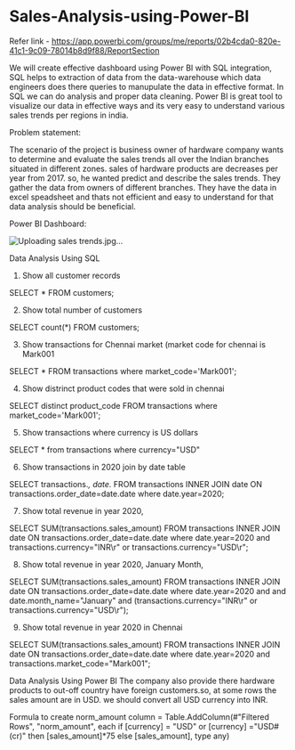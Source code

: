 
# Sales-Analysis-using-Power-BI

Refer link - https://app.powerbi.com/groups/me/reports/02b4cda0-820e-41c1-9c09-78014b8d9f88/ReportSection

We will create effective dashboard using Power BI with SQL integration, SQL helps to extraction of data from the data-warehouse which data engineers does there queries to manupulate the data in effective format. In SQL we can do analysis and proper data cleaning. Power BI is great tool to visualize our data in effective ways and its very easy to understand various sales trends per regions in india.


Problem statement:
  
The scenario of the project is business owner of hardware company wants to determine and evaluate the sales trends all over the Indian branches situated in different zones.
sales of hardware products are decreases per year from 2017. so, he wanted predict and describe the sales trends. They gather the data from owners of different branches.
They have the data in excel speadsheet and thats not efficient and easy to understand for that data analysis should be beneficial.
 
Power BI Dashboard:

![Uploading sales trends.jpg…]()

Data Analysis Using SQL
  
1) Show all customer records

SELECT * FROM customers;

2) Show total number of customers

SELECT count(*) FROM customers;

3) Show transactions for Chennai market (market code for chennai is Mark001

SELECT * FROM transactions where market_code='Mark001';

4) Show distrinct product codes that were sold in chennai

SELECT distinct product_code FROM transactions where market_code='Mark001';

5) Show transactions where currency is US dollars

SELECT * from transactions where currency="USD"

6) Show transactions in 2020 join by date table

SELECT transactions.*, date.* FROM transactions INNER JOIN date ON transactions.order_date=date.date where date.year=2020;

7) Show total revenue in year 2020,

SELECT SUM(transactions.sales_amount) FROM transactions INNER JOIN date ON transactions.order_date=date.date where date.year=2020 and transactions.currency="INR\r" or transactions.currency="USD\r";

8) Show total revenue in year 2020, January Month,

SELECT SUM(transactions.sales_amount) FROM transactions INNER JOIN date ON transactions.order_date=date.date where date.year=2020 and and date.month_name="January" and (transactions.currency="INR\r" or transactions.currency="USD\r");

9) Show total revenue in year 2020 in Chennai

SELECT SUM(transactions.sales_amount) FROM transactions INNER JOIN date ON transactions.order_date=date.date where date.year=2020 and transactions.market_code="Mark001";

Data Analysis Using Power BI
 The company also provide there hardware products to out-off country have foreign customers.so, at some rows the sales amount are in USD. we should convert all USD currency into INR.
  
Formula to create norm_amount column
= Table.AddColumn(#"Filtered Rows", "norm_amount", each if [currency] = "USD" or [currency] ="USD#(cr)" then [sales_amount]*75 else [sales_amount], type any)
